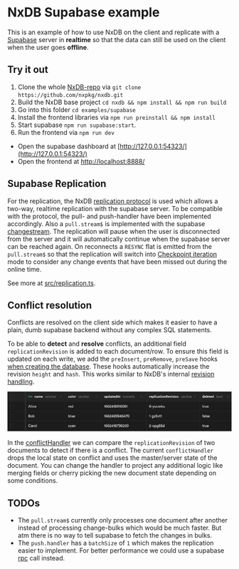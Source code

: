 # NxDB Supabase example

This is an example of how to use NxDB on the client and replicate with a [Supabase](https://github.com/supabase/supabase) server in **realtime** so that the data can still be used on the client when the user goes **offline**.

## Try it out

1. Clone the whole [NxDB-repo](https://github.com/nxpkg/nxdb) via `git clone https://github.com/nxpkg/nxdb.git`
2. Build the NxDB base project `cd nxdb && npm install && npm run build`
3. Go into this folder `cd examples/supabase`
4. Install the frontend libraries via `npm run preinstall && npm install`
5. Start supabase `npm run supabase:start`.
6. Run the frontend via `npm run dev`

-   Open the supabase dashboard at [http://127.0.0.1:54323/](http://127.0.0.1:54323/)
-   Open the frontend at [http://localhost:8888/](http://localhost:8888/)

## Supabase Replication

For the replication, the NxDB [replication protocol](../../docs-src/replication.md) is used which allows a two-way, realtime replication with the supabase server.
To be compatible with the protocol, the pull- and push-handler have been implemented accordingly. Also a `pull.stream$` is implemented with the supabase [changestream](https://supabase.com/docs/reference/javascript/subscribe).
The replication will pause when the user is disconnected from the server and it will automatically continue when the supabase server can be reached again. On reconnects a `RESYNC` flat is emitted from the `pull.stream$` so that the replication will switch into [Checkpoint iteration](../../docs-src/replication.md#checkpoint-iteration) mode to consider any change events that have been missed out during the online time.

See more at [src/replication.ts](./src/replication.ts).

## Conflict resolution

Conflicts are resolved on the client side which makes it easier to have a plain, dumb supabase backend without any complex SQL statements.

To be able to **detect** and **resolve** conflicts, an additional field `replicationRevision` is added to each document/row.
To ensure this field is updated on each write, we add the `preInsert`, `preRemove`, `preSave` hooks [when creating the database](./src/database.ts). These hooks automatically increase the revision `height` and `hash`. This works similar to NxDB's internal [revision handling](../../docs-src/transactions-conflicts-revisions.md).

![Supabase Table](./images/supabase-table.png)

In the [conflictHandler](./src/conflict-handler.ts) we can compare the `replicationRevision` of two documents to detect if there is a conflict. The current `conflictHandler` drops the local state on conflict and uses the master/server state of the document. You can change the handler to project any additional logic like merging fields or cherry picking the new document state depending on some conditions.

## TODOs

-   The `pull.stream$` currently only processes one document after another instead of processing change-bulks which would be much faster. But atm there is no way to tell supabase to fetch the changes in bulks.
-   The `push.handler` has a `batchSize` of `1` which makes the replication easier to implement. For better performance we could use a supabase [rpc](https://supabase.com/docs/reference/javascript/rpc) call instead.
